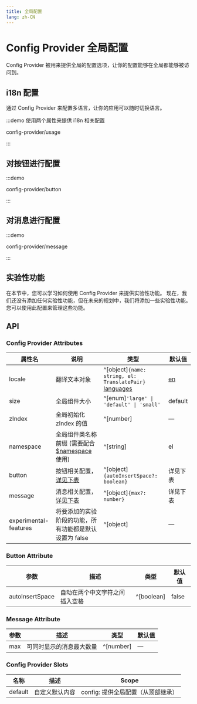 ```yaml
---
title: 全局配置
lang: zh-CN
---
```


# Config Provider 全局配置

Config Provider 被用来提供全局的配置选项，让你的配置能够在全局都能够被访问到。

## i18n 配置

通过 Config Provider 来配置多语言，让你的应用可以随时切换语言。

:::demo 使用两个属性来提供 i18n 相关配置

config-provider/usage

:::

## 对按钮进行配置

:::demo

config-provider/button

:::

## 对消息进行配置

:::demo

config-provider/message

:::

## 实验性功能

在本节中，您可以学习如何使用 Config Provider 来提供实验性功能。 现在，我们还没有添加任何实验性功能，但在未来的规划中，我们将添加一些实验性功能。 您可以使用此配置来管理这些功能。

 <!-- TODO -->

## API

### Config Provider Attributes

| 属性名                   | 说明                                                                                                                                     | 类型                                                                                                                                                                                                                                                             | 默认值                                                                                    |
| --------------------- | -------------------------------------------------------------------------------------------------------------------------------------- | -------------------------------------------------------------------------------------------------------------------------------------------------------------------------------------------------------------------------------------------------------------- | -------------------------------------------------------------------------------------- |
| locale                | 翻译文本对象                                                                                                                                 | ^[object]`{name: string, el: TranslatePair}`[](https://github.com/hicor-ui/hicor-ui/blob/a98ff9b40c0c3d2b9959f99919bd8363e3e3c25a/packages/locale/index.ts#L5) [languages](https://github.com/hicor-ui/hicor-ui/tree/dev/packages/locale/lang) | [en](https://github.com/hicor-ui/hicor-ui/blob/dev/packages/locale/lang/en.ts) |
| size                  | 全局组件大小                                                                                                                                 | ^[enum]`'large' \| 'default' \| 'small'`                                                                                                                                                                                                                     | default                                                                                |
| zIndex                | 全局初始化 zIndex 的值                                                                                                                        | ^[number]                                                                                                                                                                                                                                                      | —                                                                                      |
| namespace             | 全局组件类名称前缀 (需要配合 [$namespace](https://github.com/hicor-ui/hicor-ui/blob/dev/packages/theme-chalk/src/mixins/config.scss#L1) 使用) | ^[string]                                                                                                                                                                                                                                                      | el                                                                                     |
| button                | 按钮相关配置，[详见下表](#button-attribute)                                                                                                       | ^[object]`{autoInsertSpace?: boolean}`                                                                                                                                                                                                                         | 详见下表                                                                                   |
| message               | 消息相关配置， [详见下表](#message-attribute)                                                                                                     | ^[object]`{max?: number}`                                                                                                                                                                                                                                      | 详见下表                                                                                   |
| experimental-features | 将要添加的实验阶段的功能，所有功能都是默认设置为 false                                                                                                         | ^[object]                                                                                                                                                                                                                                                      | —                                                                                      |

### Button Attribute

| 参数              | 描述              | 类型         | 默认值   |
| --------------- | --------------- | ---------- | ----- |
| autoInsertSpace | 自动在两个中文字符之间插入空格 | ^[boolean] | false |

### Message Attribute

| 参数  | 描述           | 类型        | 默认值 |
| --- | ------------ | --------- | --- |
| max | 可同时显示的消息最大数量 | ^[number] | —   |

### Config Provider Slots

| 名称      | 描述      | Scope                 |
| ------- | ------- | --------------------- |
| default | 自定义默认内容 | config: 提供全局配置（从顶部继承） |
